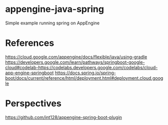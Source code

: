 # appengine-java-spring
Simple example running spring on AppEngine

# References
https://cloud.google.com/appengine/docs/flexible/java/using-gradle
https://developers.google.com/learn/pathways/springboot-google-cloud#codelab-https://codelabs.developers.google.com/codelabs/cloud-app-engine-springboot
https://docs.spring.io/spring-boot/docs/current/reference/html/deployment.html#deployment.cloud.google

# Perspectives
https://github.com/int128/appengine-spring-boot-plugin

